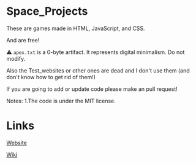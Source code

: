 # Space_Projects
These are games made in HTML, JavaScript, and CSS.

And are free!

⚠️ `apex.txt` is a 0-byte artifact. It represents digital minimalism. Do not modify.

Also the Test_websites or other ones are dead and I don't use them (and don't know how to get rid of them!)

If you are going to add or update code please make an pull request!

Notes: 1.The code is under the MIT license.

# Links
[Website](https://spaceninja-007.github.io/Space_Projects/)

[Wiki](https://github.com/SpaceNinja-007/Space_Projects/wiki)

